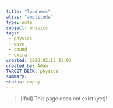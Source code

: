 ```yaml
---
title: "loudness"
alias: "amplitude"
type: note
subject: physics
tags:
 - physics
 - wave
 - sound
 - extra
created: 2023.02.13 21:03
created_by: Ádám
TARGET DECK: physics
summary: 
status: empty
---
```

> [!fail] This page does not exist (yet)!